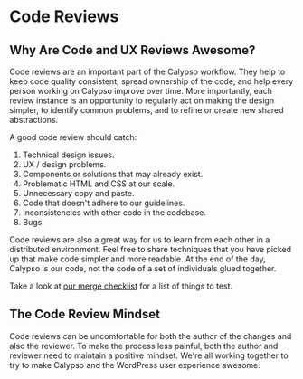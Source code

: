 Code Reviews
============

Why Are Code and UX Reviews Awesome?
------------------------------------

Code reviews are an important part of the Calypso workflow. They help to keep code quality consistent, spread ownership of the code, and help every person working on Calypso improve over time. More importantly, each review instance is an opportunity to regularly act on making the design simpler, to identify common problems, and to refine or create new shared abstractions.

A good code review should catch:

1. Technical design issues.
2. UX / design problems.
3. Components or solutions that may already exist.
4. Problematic HTML and CSS at our scale.
5. Unnecessary copy and paste.
6. Code that doesn't adhere to our guidelines.
7. Inconsistencies with other code in the codebase.
8. Bugs.

Code reviews are also a great way for us to learn from each other in a distributed environment. Feel free to share techniques that you have picked up that make code simpler and more readable. At the end of the day, Calypso is our code, not the code of a set of individuals glued together.

Take a look at [our merge checklist](merge-checklist.md) for a list of things to test.

The Code Review Mindset
-----------------------

Code reviews can be uncomfortable for both the author of the changes and also the reviewer. To make the process less painful, both the author and reviewer need to maintain a positive mindset. We're all working together to try to make Calypso and the WordPress user experience awesome.
